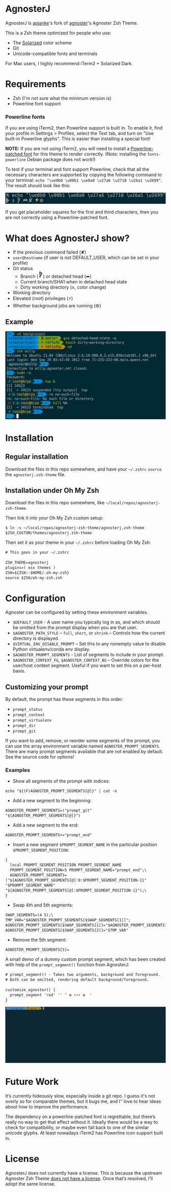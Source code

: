 # AgnosterJ

AgnosterJ is [apjanke](https://github.com/apjanke)'s fork of [agnoster](https://github.com/agnoster)'s Agnoster Zsh Theme.

This is a Zsh theme optimized for people who use:

- The [Solarized](https://ethanschoonover.com/solarized/) color scheme
- Git
- Unicode-compatible fonts and terminals

For Mac users, I highly recommend iTerm2 + Solarized Dark.

# Requirements

* Zsh (I'm not sure what the minimum version is)
* Powerline font support

### Powerline fonts

If you are using iTerm2, then Powerline support is built in. To enable it, find your profile in Settings > Profiles, select the Text tab, and turn on "Use built-in Powerline glyphs". This is easier than installing a special font!

**NOTE:** If you are not using iTerm2, you will need to install a [Powerline-patched font](https://github.com/powerline/fonts) for this theme to render correctly. (Note: installing the `fonts-powerline` Debian package does not work!)

To test if your terminal and font support Powerline, check that all the necessary characters are supported by copying the following command to your terminal: `echo "\ue0b0 \u00b1 \ue0a0 \u27a6 \u2718 \u26a1 \u2699"`. The result should look like this:

![Character Example](images/characters.png)

If you get placeholder squares for the first and third characters, then you are not correctly using a Powerline-patched font.

# What does AgnosterJ show?

- If the previous command failed (✘)
- `user@hostname` (if user is not DEFAULT_USER, which can be set in your profile)
- Git status
  - Branch (![Branch Character](images/branch.png)) or detached head (➦)
  - Current branch/SHA1 when in detached head state
  - Dirty working directory (±, color change)
- Working directory
- Elevated (root) privileges (⚡)
- Whether background jobs are running (⚙)

## Example

![Screenshot](images/screenshot.png)

# Installation

## Regular installation

Download the files in this repo somewhere, and have your `~/.zshrc` `source` the `agnosterj.zsh-theme` file.

## Installation under Oh My Zsh

Download the files in this repo somewhere, like `~/local/repos/agnosterj-zsh-theme`.

Then link it into your Oh My Zsh custom setup:

```
$ ln -s ~/local/repos/agnosterj-zsh-theme/agnosterj.zsh-theme $ZSH_CUSTOM/themes/agnosterj.zsh-theme
```

Then set it as your theme in your `~/.zshrc` before loading Oh My Zsh:

```
# This goes in your ~/.zshrc

ZSH_THEME=agnosterj
plugins=( osx themes )
ZSH=${ZSH:-$HOME/.oh-my-zsh}
source $ZSH/oh-my-zsh.zsh
```

# Configuration

Agnoster can be configured by setting these environment variables.

* `$DEFAULT_USER` - A user name you typically log in as, and which should be omitted from the prompt display when you are that user.
* `$AGNOSTER_PATH_STYLE` – `full`, `short`, or `shrink` – Controls how the current directory is displayed.
* `$VIRTUAL_ENV_DISABLE_PROMPT` – Set this to any nonempty value to disable Python virtualenv/conda env display.
* `$AGNOSTER_PROMPT_SEGMENTS` - List of segments to include in your prompt.
* `$AGNOSTER_CONTEXT_FG`, `$AGNOSTER_CONTEXT_BG` – Override colors for the user/host context segment. Useful if you want to set this on a per-host basis.


## Customizing your prompt

By default, the prompt has these segments in this order:
- `prompt_status`
- `prompt_context`
- `prompt_virtualenv`
- `prompt_dir`
- `prompt_git`

If you want to add, remove, or reorder some segments of the prompt, you can use the array environment variable named `AGNOSTER_PROMPT_SEGMENTS`. There are many prompt segments available that are not enabled by default. See the source code for options!

### Examples

- Show all segments of the prompt with indices:
```
echo "${(F)AGNOSTER_PROMPT_SEGMENTS[@]}" | cat -n
```
- Add a new segment to the beginning:
```
AGNOSTER_PROMPT_SEGMENTS=("prompt_git" "${AGNOSTER_PROMPT_SEGMENTS[@]}")
```
- Add a new segment to the end:
```
AGNOSTER_PROMPT_SEGMENTS+="prompt_end"
```
- Insert a new segment `$PROMPT_SEGMENT_NAME` in the particular position `$PROMPT_SEGMENT_POSITION`:
```
{
  local PROMPT_SEGMENT_POSITION PROMPT_SEGMENT_NAME
  PROMPT_SEGMENT_POSITION=5 PROMPT_SEGMENT_NAME="prompt_end";\
  AGNOSTER_PROMPT_SEGMENTS=("${AGNOSTER_PROMPT_SEGMENTS[@]:0:$PROMPT_SEGMENT_POSITION-1}" "$PROMPT_SEGMENT_NAME" "${AGNOSTER_PROMPT_SEGMENTS[@]:$PROMPT_SEGMENT_POSITION-1}");\
}
```
- Swap 4th and 5th segments:
```
SWAP_SEGMENTS=(4 5);\
TMP_VAR="$AGNOSTER_PROMPT_SEGMENTS[$SWAP_SEGMENTS[1]]"; AGNOSTER_PROMPT_SEGMENTS[$SWAP_SEGMENTS[1]]="$AGNOSTER_PROMPT_SEGMENTS[$SWAP_SEGMENTS[2]]"; AGNOSTER_PROMPT_SEGMENTS[$SWAP_SEGMENTS[2]]="$TMP_VAR"
```
- Remove the 5th segment:
```
AGNOSTER_PROMPT_SEGMENTS[5]=
```

A small demo of a dummy custom prompt segment, which has been created with help of the `prompt_segment()` function from AgnosterJ:
```
# prompt_segment() - Takes two arguments, background and foreground.
# Both can be omitted, rendering default background/foreground.

customize_agnoster() {
  prompt_segment 'red' '' ' ⚙ ⚡⚡⚡ ⚙  '
}
```
![Customization demo](images/agnoster_customization.gif)

# Future Work

It’s currently hideously slow, especially inside a git repo. I guess it's not overly so for comparable themes, but it bugs me, and I‘’ love to hear ideas about how to improve the performance.

The dependency on a powerline-patched font is regrettable, but there’s really no way to get that effect without it. Ideally there would be a way to check for compatibility, or maybe even fall back to one of the similar unicode glyphs. At least nowadays iTerm2 has Powerline icon support built in.

# License

AgnosterJ does not currently have a license. This is because the upstream Agnoster Zsh Theme [does not have a license](https://github.com/agnoster/agnoster-zsh-theme/issues/42). Once that’s resolved, I’ll adopt the same license.